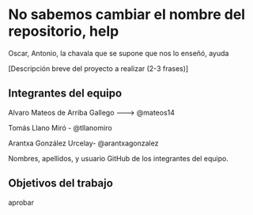 # No sabemos cambiar el nombre del repositorio, help

Oscar, Antonio, la chavala que se supone que nos lo enseñó, ayuda

[Descripción breve del proyecto a realizar (2-3 frases)]

## Integrantes del equipo
Alvaro Mateos de Arriba Gallego ---> @mateos14

Tomás Llano Miró - @tllanomiro

Arantxa González Urcelay- @arantxagonzalez

Nombres, apellidos, y usuario GitHub de los integrantes del equipo.

## Objetivos del trabajo

aprobar
